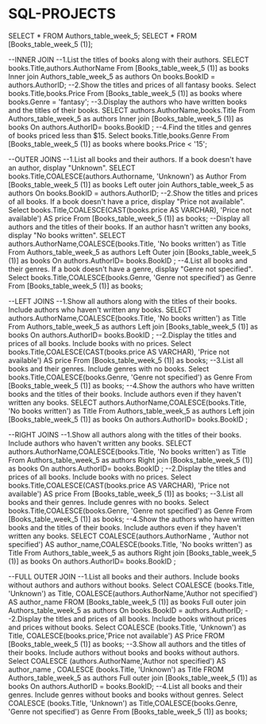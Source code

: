 # SQL-PROJECTS
SELECT *
FROM Authors_table_week_5;
SELECT *
FROM [Books_table_week_5 (1)];

--INNER JOIN
--1.List the titles of books along with their authors.
SELECT books.Title,authors.AuthorName
From [Books_table_week_5 (1)] as books
Inner join Authors_table_week_5 as authors
On books.BookID = authors.AuthorID;
--2.Show the titles and prices of all fantasy books.
Select books.Title,books.Price
From [Books_table_week_5 (1)] as books
where books.Genre = 'fantasy';
--3.Display the authors who have written books and the titles of their books.
SELECT authors.AuthorName,books.Title
From Authors_table_week_5 as authors
Inner join [Books_table_week_5 (1)] as books
On authors.AuthorID= books.BookID ;
--4.Find the titles and genres of books priced less than $15.
Select books.Title,books.Genre
From [Books_table_week_5 (1)] as books
where books.Price < '15';

--OUTER JOINS
--1.List all books and their authors. If a book doesn't have an author, display "Unknown".
SELECT books.Title,COALESCE(authors.Authorname, 'Unknown') as Author
From [Books_table_week_5 (1)] as books
Left outer join Authors_table_week_5 as authors
On books.BookID = authors.AuthorID;
--2.Show the titles and prices of all books. If a book doesn't have a price, display "Price not available".
Select books.Title,COALESCE(CAST(books.price AS VARCHAR), 'Price not available') AS price
From [Books_table_week_5 (1)] as books;
--Display all authors and the titles of their books. If an author hasn't written any books, display "No books written".
SELECT authors.AuthorName,COALESCE(books.Title, 'No books written') as Title
From Authors_table_week_5 as authors
 Left Outer join [Books_table_week_5 (1)] as books
On authors.AuthorID= books.BookID ;
--4.List all books and their genres. If a book doesn't have a genre, display "Genre not specified".
Select books.Title,COALESCE(books.Genre, 'Genre not specified') as Genre
From [Books_table_week_5 (1)] as books;

--LEFT JOINS
--1.Show all authors along with the titles of their books. Include authors who haven't written any books.
SELECT authors.AuthorName,COALESCE(books.Title, 'No books written') as Title 
From Authors_table_week_5 as authors
Left join [Books_table_week_5 (1)] as books
On authors.AuthorID= books.BookID ;
--2.Display the titles and prices of all books. Include books with no prices.
Select books.Title,COALESCE(CAST(books.price AS VARCHAR), 'Price not available') AS price
From [Books_table_week_5 (1)] as books;
--3.List all books and their genres. Include genres with no books.
Select books.Title,COALESCE(books.Genre, 'Genre not specified') as Genre
From [Books_table_week_5 (1)] as books;
--4.Show the authors who have written books and the titles of their books. Include authors even if they haven't written any books.
SELECT authors.AuthorName,COALESCE(books.Title, 'No books written') as Title 
From Authors_table_week_5 as authors
Left join [Books_table_week_5 (1)] as books
On authors.AuthorID= books.BookID ;

--RIGHT JOINS
--1.Show all authors along with the titles of their books. Include authors who haven't written any books.
SELECT authors.AuthorName,COALESCE(books.Title, 'No books written') as Title
From Authors_table_week_5 as authors
Right join [Books_table_week_5 (1)] as books
On authors.AuthorID= books.BookID ;
--2.Display the titles and prices of all books. Include books with no prices.
Select books.Title,COALESCE(CAST(books.price AS VARCHAR), 'Price not available') AS price
From [Books_table_week_5 (1)] as books;
--3.List all books and their genres. Include genres with no books.
Select books.Title,COALESCE(books.Genre, 'Genre not specified') as Genre
From [Books_table_week_5 (1)] as books;
--4.Show the authors who have written books and the titles of their books. Include authors even if they haven't written any books.
SELECT COALESCE(authors.AuthorName , 'Author not specified') AS author_name,COALESCE(books.Title, 'No books written') as Title
From Authors_table_week_5 as authors
Right join [Books_table_week_5 (1)] as books
On authors.AuthorID= books.BookID ;

--FULL OUTER JOIN
--1.List all books and their authors. Include books without authors and authors without books.
Select COALESCE (books.Title, 'Unknown') as Title, COALESCE(authors.AuthorName,'Author not specified') AS author_name
FROM [Books_table_week_5 (1)] as books
Full outer join Authors_table_week_5 as authors
On books.BookID = authors.AuthorID;
--2.Display the titles and prices of all books. Include books without prices and prices without books.
Select COALESCE (books.Title, 'Unknown') as Title, COALESCE(books.price,'Price not available') AS Price
FROM [Books_table_week_5 (1)] as books;
--3.Show all authors and the titles of their books. Include authors without books and books without authors.
Select COALESCE (authors.AuthorName,'Author not specified') AS author_name , COALESCE (books.Title, 'Unknown') as Title
FROM Authors_table_week_5 as authors
Full outer join [Books_table_week_5 (1)] as books
On authors.AuthorID = books.BookID;
--4.List all books and their genres. Include genres without books and books without genres.
Select COALESCE (books.Title, 'Unknown') as Title,COALESCE(books.Genre, 'Genre not specified') as Genre
From [Books_table_week_5 (1)] as books;

